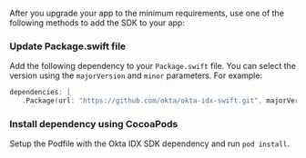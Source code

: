 After you upgrade your app to the minimum requirements, use one of the following methods to add the SDK to your app:

### Update Package.swift file

Add the following dependency to your `Package.swift` file. You can select the version using the `majorVersion` and `minor` parameters. For example:

 ```swift
dependencies: [
    .Package(url: "https://github.com/okta/okta-idx-swift.git", majorVersion: <majorVersion>, minor: <minor>)
```

### Install dependency using CocoaPods

Setup the Podfile with the Okta IDX SDK dependency and run `pod install`.
